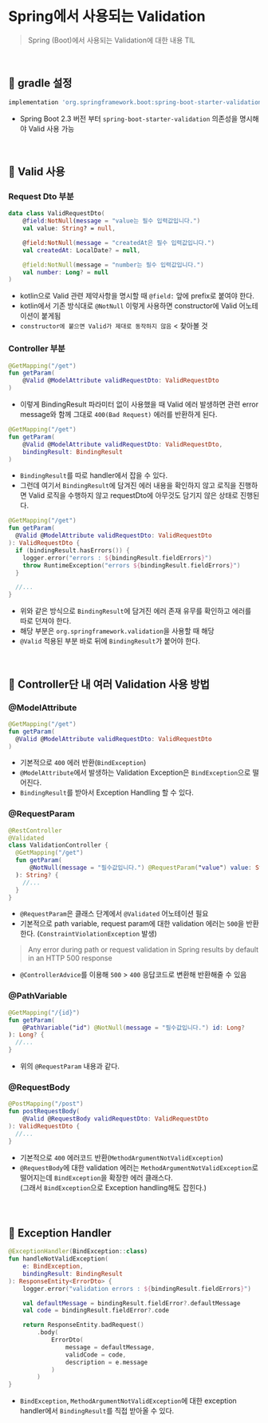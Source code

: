 # Spring에서 사용되는 Validation

> Spring (Boot)에서 사용되는 Validation에 대한 내용 TIL

<br>

## :pushpin: gradle 설정

```gradle
implementation 'org.springframework.boot:spring-boot-starter-validation'
```
- Spring Boot 2.3 버전 부터 `spring-boot-starter-validation` 의존성을 명시해야 Valid 사용 가능

<br>

## :pushpin: Valid 사용

### Request Dto 부분

```kotlin
data class ValidRequestDto(
    @field:NotNull(message = "value는 필수 입력값입니다.")
    val value: String? = null,

    @field:NotNull(message = "createdAt은 필수 입력값입니다.")
    val createdAt: LocalDate? = null,

    @field:NotNull(message = "number는 필수 입력값입니다.")
    val number: Long? = null
)
```
- kotlin으로 Valid 관련 제약사항을 명시할 때 `@field:` 앞에 prefix로 붙여야 한다.
- kotlin에서 기존 방식대로 `@NotNull` 이렇게 사용하면 constructor에 Valid 어노테이션이 붙게됨
- `constructor에 붙으면 Valid가 제대로 동작하지 않음` < 찾아볼 것

### Controller 부분

```kotlin
@GetMapping("/get")
fun getParam(
    @Valid @ModelAttribute validRequestDto: ValidRequestDto
)
```
- 이렇게 BindingResult 파라미터 없이 사용했을 때 Valid 에러 발생하면 관련 error message와 함께 그대로 `400(Bad Request)` 에러를 반환하게 된다.

```kotlin
@GetMapping("/get")
fun getParam(
    @Valid @ModelAttribute validRequestDto: ValidRequestDto,
    bindingResult: BindingResult
)
```
- `BindingResult`를 따로 handler에서 잡을 수 있다.
- 그런데 여기서 `BindingResult`에 담겨진 에러 내용을 확인하지 않고 로직을 진행하면 Valid 로직을 수행하지 않고 requestDto에 아무것도 담기지 않은 상태로 진행된다.

```kotlin
@GetMapping("/get")
fun getParam(
  @Valid @ModelAttribute validRequestDto: ValidRequestDto
): ValidRequestDto {
  if (bindingResult.hasErrors()) {
    logger.error("errors : ${bindingResult.fieldErrors}")
    throw RuntimeException("errors ${bindingResult.fieldErrors}")
  }

  //...
}
```
- 위와 같은 방식으로 `BindingResult`에 담겨진 에러 존재 유무를 확인하고 에러를 따로 던져야 한다.
- 해당 부분은 `org.springframework.validation`을 사용할 때 해당
- `@Valid` 적용된 부분 바로 뒤에 `BindingResult`가 붙어야 한다.

<br>

## :pushpin: Controller단 내 여러 Validation 사용 방법

### @ModelAttribute

```kotlin
@GetMapping("/get")
fun getParam(
  @Valid @ModelAttribute validRequestDto: ValidRequestDto
)
```
- 기본적으로 `400` 에러 반환(`BindException`)
- `@ModelAttribute`에서 발생하는 Validation Exception은 `BindException`으로 떨어진다.
- `BindingResult`를 받아서 Exception Handling 할 수 있다.

### @RequestParam
```kotlin
@RestController
@Validated
class ValidationController {
  @GetMapping("/get")
  fun getParam(
      @NotNull(message = "필수값입니다.") @RequestParam("value") value: String?
  ): String? {
    //...
  }
}
```
- `@RequestParam`은 클래스 단계에서 `@Validated` 어노테이션 필요
- 기본적으로 path variable, request param에 대한 validation 에러는 `500`을 반환한다. (`ConstraintViolationException` 발생)
> Any error during path or request validation in Spring results by default in an HTTP 500 response
- `@ControllerAdvice`를 이용해 `500` > `400` 응답코드로 변환해 반환해줄 수 있음

### @PathVariable
```kotlin
@GetMapping("/{id}")
fun getParam(
    @PathVariable("id") @NotNull(message = "필수값입니다.") id: Long?
): Long? {
  //...
}
```
- 위의 `@RequestParam` 내용과 같다.

### @RequestBody
```kotlin
@PostMapping("/post")
fun postRequestBody(
    @Valid @RequestBody validRequestDto: ValidRequestDto
): ValidRequestDto {
  //...
}
```
- 기본적으로 `400` 에러코드 반환(`MethodArgumentNotValidException`)
- `@RequestBody`에 대한 validation 에러는 `MethodArgumentNotValidException`로 떨어지는데 `BindException`을 확장한 에러 클래스다.  
(그래서 `BindException`으로 Exception handling해도 잡힌다.)

### 

<br>

## :pushpin: Exception Handler

```kotlin
@ExceptionHandler(BindException::class)
fun handleNotValidException(
    e: BindException,
    bindingResult: BindingResult
): ResponseEntity<ErrorDto> {
    logger.error("validation errors : ${bindingResult.fieldErrors}")

    val defaultMessage = bindingResult.fieldError?.defaultMessage
    val code = bindingResult.fieldError?.code

    return ResponseEntity.badRequest()
        .body(
            ErrorDto(
                message = defaultMessage,
                validCode = code,
                description = e.message
            )
        )
}
```
- `BindException`, `MethodArgumentNotValidException`에 대한 exception handler에서 `BindingResult`를 직접 받아올 수 있다.